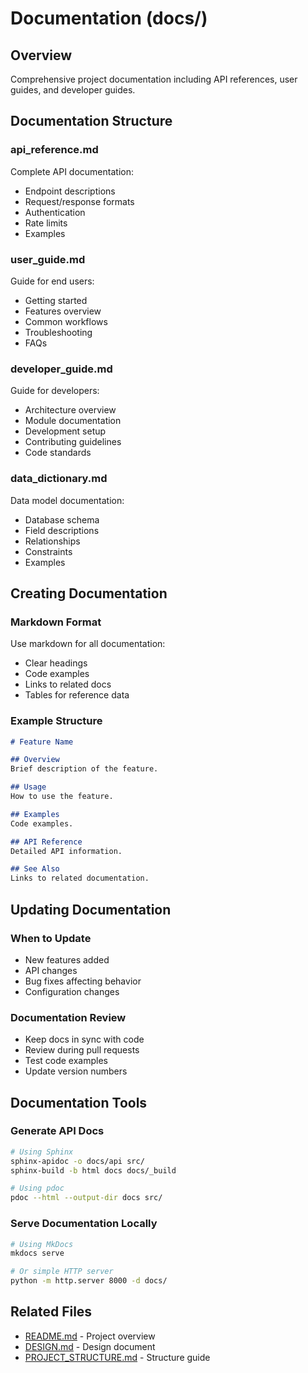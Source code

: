 # Documentation (docs/)

## Overview
Comprehensive project documentation including API references, user guides, and developer guides.

## Documentation Structure

### api_reference.md
Complete API documentation:
- Endpoint descriptions
- Request/response formats
- Authentication
- Rate limits
- Examples

### user_guide.md
Guide for end users:
- Getting started
- Features overview
- Common workflows
- Troubleshooting
- FAQs

### developer_guide.md
Guide for developers:
- Architecture overview
- Module documentation
- Development setup
- Contributing guidelines
- Code standards

### data_dictionary.md
Data model documentation:
- Database schema
- Field descriptions
- Relationships
- Constraints
- Examples

## Creating Documentation

### Markdown Format
Use markdown for all documentation:
- Clear headings
- Code examples
- Links to related docs
- Tables for reference data

### Example Structure
```markdown
# Feature Name

## Overview
Brief description of the feature.

## Usage
How to use the feature.

## Examples
Code examples.

## API Reference
Detailed API information.

## See Also
Links to related documentation.
```

## Updating Documentation

### When to Update
- New features added
- API changes
- Bug fixes affecting behavior
- Configuration changes

### Documentation Review
- Keep docs in sync with code
- Review during pull requests
- Test code examples
- Update version numbers

## Documentation Tools

### Generate API Docs
```bash
# Using Sphinx
sphinx-apidoc -o docs/api src/
sphinx-build -b html docs docs/_build

# Using pdoc
pdoc --html --output-dir docs src/
```

### Serve Documentation Locally
```bash
# Using MkDocs
mkdocs serve

# Or simple HTTP server
python -m http.server 8000 -d docs/
```

## Related Files
- [README.md](../README.md) - Project overview
- [DESIGN.md](../DESIGN.md) - Design document
- [PROJECT_STRUCTURE.md](../PROJECT_STRUCTURE.md) - Structure guide
